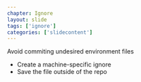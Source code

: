 ```yaml
---
chapter: Ignore
layout: slide
tags: ['ignore']
categories: ['slidecontent']
---
```


Avoid commiting undesired environment files

* Create a machine-specific ignore
* Save the file outside of the repo